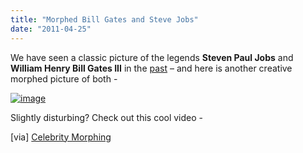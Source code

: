 ```yaml
---
title: "Morphed Bill Gates and Steve Jobs"
date: "2011-04-25"
---
```


We have seen a classic picture of the legends **Steven Paul Jobs** and **William Henry Bill Gates III** in the [past](http://www.cosmogeek.info/2011/02/young-bill-gates-and-steve-jobs.html) – and here is another creative morphed picture of both -

[![image](http://lh5.ggpht.com/_40bmzDo_mBs/TbWJEL2z5kI/AAAAAAAAB8o/J4UykXdJ2c8/image_thumb%5B2%5D.png?imgmax=800 "image")](http://lh5.ggpht.com/_40bmzDo_mBs/TbWJCmLZiZI/AAAAAAAAB8k/Vs4ow5qyL5E/s1600-h/image%5B4%5D.png)

Slightly disturbing? Check out this cool video -

\[via\] [Celebrity Morphing](http://celebritymorphing.wordpress.com/)
